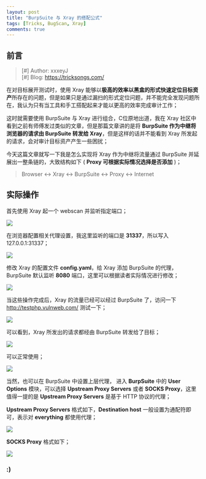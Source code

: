 ```yaml
---
layout: post
title: "BurpSuite 与 Xray 的搭配公式"
tags: [Tricks, BugScan, Xray]
comments: true
---
```


## 前言

> [#] Author: xxxeyJ   
> [#] Blog: https://tricksongs.com/

在对目标展开测试时，使用 Xray 能够以**极高的效率以黑盒的形式快速定位目标资产**所存在的问题，但是如果只是通过漏扫的形式定位问题，并不能完全发现问题所在，我认为只有当工具和手工搭配起来才能以更高的效率完成审计工作；

这时就需要使用 BurpSuite 与 Xray 进行组合，C位原地出道，我在 Xray 社区中看到之前有师傅发过类似的文章，但是那篇文章讲的是将 **BurpSuite 作为中继将浏览器的请求由 BurpSuite 转发给 Xray**，但是这样的话并不能看到 Xray 所发起的请求，会对审计目标资产产生一些困扰；

今天这篇文章就写一下我是怎么实现将 Xray 作为中继将流量通过 BurpSuite 并延展出一整条链的，大致结构如下 ( **Proxy 可根据实际情况选择是否添加** )；

> Browser <-> Xray <-> BurpSuite <-> Proxy <-> Internet	

## 实际操作

首先使用 Xray 起一个 webscan 并监听指定端口；   

![](https://tricksongs.com/images/BAX/31337.PNG)

在浏览器配置相关代理设置，我这里监听的端口是 **31337**，所以写入127.0.0.1:31337；

![](https://tricksongs.com/images/BAX/Firefox.PNG)

修改 Xray 的配置文件 **config.yaml**，给 Xray 添加 BurpSuite 的代理，BurpSuite 默认监听 **8080** 端口，这里可以根据读者实际情况进行修改；

![](https://tricksongs.com/images/BAX/Proxy.PNG)

当这些操作完成后，Xray 的流量已经可以经过 BurpSuite 了，访问一下 http://testphp.vulnweb.com/ 测试一下；

![](https://tricksongs.com/images/BAX/testphp.PNG)

可以看到，Xray 所发出的请求都经由 BurpSuite 转发给了目标；

![](https://tricksongs.com/images/BAX/BPR.PNG)

可以正常使用；

![](https://tricksongs.com/images/BAX/Vuls.PNG)

当然，也可以在 BurpSuite 中设置上层代理， 进入 **BurpSuite** 中的 **User Options** 模块，可以选择 **Upstream Proxy Servers** 或者 **SOCKS Proxy**，这里值得一提的是 **Upstream Proxy Servers** 是基于 HTTP 协议的代理；

**Upstream Proxy Servers** 格式如下，**Destination host** 一般设置为通配符即可，表示对 **everything** 都使用代理；

![](https://tricksongs.com/images/BAX/UPS.PNG)

**SOCKS Proxy** 格式如下；

![](https://tricksongs.com/images/BAX/SOCKSPROXY.PNG)

### **:)**
